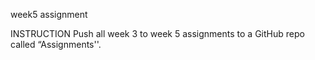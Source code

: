 week5 assignment

INSTRUCTION
Push all week 3 to week 5 assignments to a GitHub repo called “Assignments''.
